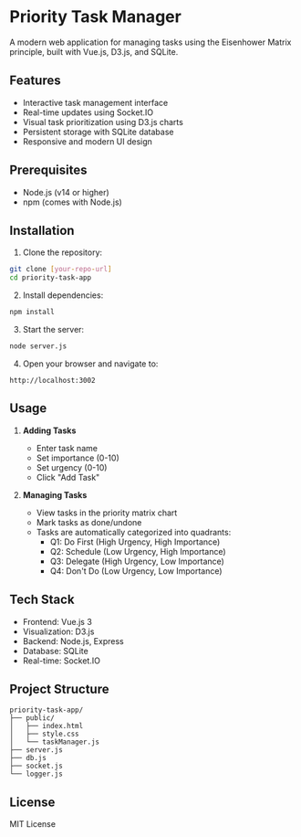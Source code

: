 # Priority Task Manager

A modern web application for managing tasks using the Eisenhower Matrix principle, built with Vue.js, D3.js, and SQLite.

## Features

- Interactive task management interface
- Real-time updates using Socket.IO
- Visual task prioritization using D3.js charts
- Persistent storage with SQLite database
- Responsive and modern UI design

## Prerequisites

- Node.js (v14 or higher)
- npm (comes with Node.js)

## Installation

1. Clone the repository:
```bash
git clone [your-repo-url]
cd priority-task-app
```

2. Install dependencies:
```bash
npm install
```

3. Start the server:
```bash
node server.js
```

4. Open your browser and navigate to:
```
http://localhost:3002
```

## Usage

1. **Adding Tasks**
   - Enter task name
   - Set importance (0-10)
   - Set urgency (0-10)
   - Click "Add Task"

2. **Managing Tasks**
   - View tasks in the priority matrix chart
   - Mark tasks as done/undone
   - Tasks are automatically categorized into quadrants:
     - Q1: Do First (High Urgency, High Importance)
     - Q2: Schedule (Low Urgency, High Importance)
     - Q3: Delegate (High Urgency, Low Importance)
     - Q4: Don't Do (Low Urgency, Low Importance)

## Tech Stack

- Frontend: Vue.js 3
- Visualization: D3.js
- Backend: Node.js, Express
- Database: SQLite
- Real-time: Socket.IO

## Project Structure

```
priority-task-app/
├── public/
│   ├── index.html
│   ├── style.css
│   └── taskManager.js
├── server.js
├── db.js
├── socket.js
└── logger.js
```

## License

MIT License 